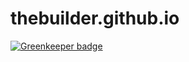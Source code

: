 thebuilder.github.io
====================

[![Greenkeeper badge](https://badges.greenkeeper.io/thebuilder/thebuilder.github.io.svg)](https://greenkeeper.io/)
